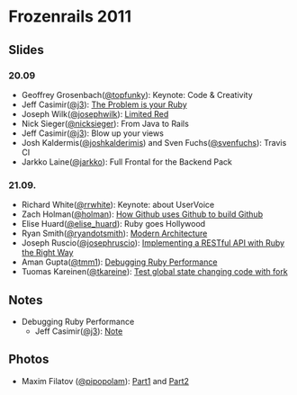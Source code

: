 # Frozenrails 2011

## Slides

### 20.09

* Geoffrey Grosenbach([@topfunky](https://twitter.com/#!/topfunky)): Keynote: Code & Creativity
* Jeff Casimir([@j3](https://twitter.com/#!/j3)): [The Problem is your Ruby](https://gist.github.com/1214611)
* Joseph Wilk([@josephwilk](https://twitter.com/#!/josephwilk)): [Limited Red](http://www.slideshare.net/mobile/josephwilk/frozenrails2011)
* Nick Sieger([@nicksieger](https://twitter.com/#!/nicksieger)): From Java to Rails
* Jeff Casimir([@j3](https://twitter.com/#!/j3)): Blow up your views
* Josh Kaldermis([@joshkalderimis](https://twitter.com/#!/joshkalderimis)) and Sven Fuchs([@svenfuchs](https://twitter.com/#!/svenfuchs)): Travis CI
* Jarkko Laine([@jarkko](https://twitter.com/#!/jarkko)): Full Frontal for the Backend Pack

### 21.09.

* Richard White([@rrwhite](https://twitter.com/#!/rrwhite)): Keynote: about UserVoice
* Zach Holman([@holman](https://twitter.com/#!/holman)): [How Github uses Github to build Github](http://zachholman.com/talk/how-github-uses-github-to-build-github)
* Elise Huard([@elise\_huard](https://twitter.com/#!/elise_huard)): Ruby goes Hollywood
* Ryan Smith([@ryandotsmith](https://twitter.com/#!/ryandotsmith)): [Modern Architecture](http://dl.dropbox.com/u/1579953/talks/modern_architecture.pdf)
* Joseph Ruscio([@josephruscio](https://twitter.com/#!/josephruscio)): [Implementing a RESTful API with Ruby the Right Way](http://speakerdeck.com/u/josephruscio/p/implementing-a-restful-api-with-ruby)
* Aman Gupta([@tmm1](https://twitter.com/#!/tmm1)): [Debugging Ruby Performance](http://speakerdeck.com/u/tmm1/p/debugging-ruby-performance)
* Tuomas Kareinen([@tkareine](https://twitter.com/#!/tkareine)): [Test global state changing code with fork](https://gist.github.com/1232111)

## Notes

* Debugging Ruby Performance
  * Jeff Casimir([@j3](https://twitter.com/#!/j3)): [Note](https://gist.github.com/1232030)

## Photos

* Maxim Filatov ([@pipopolam](https://twitter.com/#!/pipopolam)): [Part1](http://t.co/abc0qWpm) and [Part2](http://bit.ly/rrCLdz)
